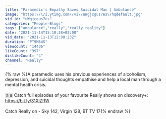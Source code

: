 ```yaml
---
title: "Paramedic's Empathy Saves Suicidal Man | Ambulance"
image: "https:\/\/i.ytimg.com\/vi\/uWgjcgus7es\/hqdefault.jpg"
vid_id: "uWgjcgus7es"
categories: "People-Blogs"
tags: ["ambulance","really","really reality"]
date: "2021-11-14T15:10:38+03:00"
vid_date: "2021-11-13T12:00:23Z"
duration: "PT9M54S"
viewcount: "14436"
likeCount: "397"
dislikeCount: "4"
channel: "Really"
---
```

{% raw %}A paramedic uses his previous experiences of alcoholism, depression, and suicidal thoughts empathise and help a local man through a mental health crisis.<br /><br />🇬🇧 Catch full episodes of your favourite Really shows on discovery+: <a rel="nofollow" target="blank" href="https://bit.ly/31XlZRW">https://bit.ly/31XlZRW</a><br /><br />Catch Really on - Sky 142, Virgin 128, BT TV 17{% endraw %}
